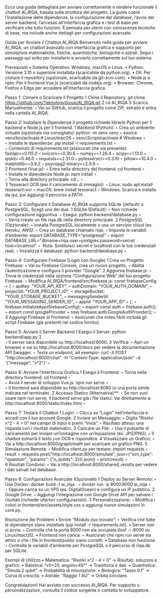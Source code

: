 Ecco una guida dettagliata per avviare correttamente e rendere funzionale il chatbot AI_RIQA, basata sulla struttura del progetto. La guida copre l’installazione delle dipendenze, la configurazione del database, l’avvio del server backend, l’accesso all’interfaccia grafica e i test di base per verificare che tutto funzioni. È pensata per utenti con conoscenze tecniche di base, ma include anche dettagli per configurazioni avanzate.

Guida per Avviare il Chatbot AI_RIQA
Benvenuto nella guida per avviare AI_RIQA, un chatbot avanzato con interfaccia grafica e supporto per simulazioni matematiche, fisiche, quantistiche, biologiche e astrali. Segui i passaggi qui sotto per installarlo e avviarlo correttamente sul tuo sistema.

Prerequisiti
	•	Sistema Operativo: Windows, macOS o Linux.
	•	Python: Versione 3.10 o superiore installata (scaricabile da python.org).
	•	Git: Per clonare il repository (opzionale, scaricabile da git-scm.com).
	•	Node.js e npm: Per il frontend Vue.js (scaricabili da nodejs.org).
	•	Browser: Chrome, Firefox o Edge per accedere all’interfaccia grafica.

Passo 1: Clonare o Scaricare il Progetto
	1	Clona il Repository: git clone https://github.com/TeknologyGroup/AI_RIQA.git
	2	cd AI_RIQA
	3   Scarica Manualmente:
	◦	Vai su GitHub, scarica il progetto come ZIP, estrailo e entra nella cartella AI_RIQA.

Passo 2: Installare le Dipendenze
Il progetto richiede librerie Python per il backend e Node.js per il frontend.
	1	Backend (Python):
	◦	Crea un ambiente virtuale (opzionale ma consigliato): python -m venv venv
	◦	source venv/bin/activate  # Linux/macOS
	◦	venv\Scripts\activate     # Windows
	◦	
	◦	Installa le dipendenze: pip install -r requirements.txt
	◦	
	◦	Contenuto di requirements.txt (assicurati che sia presente): fastapi==0.115.0
	◦	uvicorn==0.30.6
	◦	numpy==1.26.4
	◦	scipy==1.13.0
	◦	qiskit==0.46.0
	◦	requests==2.31.0
	◦	pytesseract==0.3.10
	◦	pillow==10.4.0
	◦	matplotlib==3.9.2
	◦	psycopg2-binary==2.9.9
	◦	
	2	Frontend (Vue.js):
	◦	Entra nella directory del frontend: cd frontend
	◦	
	◦	Installa le dipendenze Node.js: npm install
	◦	
	◦	Torna alla directory principale: cd ..
	◦	
	3	Tesseract OCR (per il caricamento di immagini):
	◦	Linux: sudo apt install tesseract-ocr
	◦	macOS: brew install tesseract
	◦	Windows: Scarica e installa da qui, poi aggiungi il percorso a PATH.

Passo 3: Configurare il Database
AI_RIQA supporta SQLite (default) o PostgreSQL. Scegli uno dei due.
	1	SQLite (Default):
	◦	Non richiede configurazione aggiuntiva.
	◦	Esegui: python backend/database.py
	◦	
	◦	Verrà creato un file riqa.db nella directory principale.
	2	PostgreSQL (Opzionale):
	◦	Installa PostgreSQL localmente o usa un servizio cloud (es. Heroku, AWS).
	◦	Crea un database chiamato riqa.
	◦	Imposta le variabili d’ambiente: export DATABASE_TYPE="postgresql"
	◦	export DATABASE_URL="dbname=riqa user=postgres password=secret host=localhost"
	◦	 Nota: Sostituisci secret e localhost con le tue credenziali reali.
	◦	Inizializza il database: python backend/database.py
	◦	

Passo 4: Configurare Firebase (Login con Google)
	1	Crea un Progetto Firebase:
	◦	Vai su Firebase Console, crea un nuovo progetto.
	◦	Abilita l’autenticazione e configura il provider “Google”.
	2	Aggiorna firebase.js:
	◦	Trova le credenziali nella sezione “Configurazione Web” del tuo progetto Firebase.
	◦	Modifica AI_RIQA/frontend/src/firebase.js: const firebaseConfig = {
	◦	  apiKey: "YOUR_API_KEY",
	◦	  authDomain: "YOUR_AUTH_DOMAIN",
	◦	  projectId: "YOUR_PROJECT_ID",
	◦	  storageBucket: "YOUR_STORAGE_BUCKET",
	◦	  messagingSenderId: "YOUR_MESSAGING_SENDER_ID",
	◦	  appId: "YOUR_APP_ID"
	◦	};
	◦	firebase.initializeApp(firebaseConfig);
	◦	export const auth = firebase.auth();
	◦	export const googleProvider = new firebase.auth.GoogleAuthProvider();
	◦	
	3	Aggiungi Firebase al Frontend:
	◦	Assicurati che index.html includa gli script Firebase (già presenti nel codice fornito).

Passo 5: Avviare il Server Backend
	1	Esegui il Server: python backend/app.py
	2	
	◦	Il server sarà disponibile su http://localhost:8000.
	3	Verifica:
	◦	Apri un browser e vai su http://localhost:8000/docs per vedere la documentazione API Swagger.
	◦	Testa un endpoint, ad esempio: curl -X POST "http://localhost:8000/chat" -H "Content-Type: application/json" -d '{"message": "x^2"}'
	◦	

Passo 6: Avviare l’Interfaccia Grafica
	1	Esegui il Frontend:
	◦	Torna nella directory frontend: cd frontend
	◦	
	◦	Avvia il server di sviluppo Vue.js: npm run serve
	◦	
	◦	Il frontend sarà disponibile su http://localhost:8080 (o una porta simile indicata nel terminale).
	2	Accesso Statico (Alternativa)**:
	◦	Se non vuoi usare npm run serve, il backend serve già i file statici. Vai direttamente a: http://localhost:8000/static/index.html
	◦	

Passo 7: Testare il Chatbot
	1	Login:
	◦	Clicca su “Login” nell’interfaccia e accedi con il tuo account Google.
	2	Inviare un Messaggio:
	◦	Digita “Risolvi x^2 - 4 = 0” nel campo di input e premi “Invia”.
	◦	Risultato atteso: una risposta con i risultati matematici.
	3	Caricare un File:
	◦	Usa il pulsante di caricamento per inviare un’immagine con un’equazione (es. JPG/PNG).
	◦	Il chatbot estrarrà il testo con OCR e risponderà.
	4	Visualizzare un Grafico:
	◦	Vai a http://localhost:8000/graph/math per scaricare un grafico PNG.
	5	Simulazione Remota:
	◦	Modifica client.py per testare: import requests
	◦	result = requests.post("http://localhost:8000/simulate", json={"sim_type": "quantum", "params": {"n_qubits": 2}}).json()
	◦	print(result)
	◦	
	6	Risultati Condivisi:
	◦	Vai a http://localhost:8000/shared_results per vedere i dati salvati nel database.

Passo 8: Configurazioni Avanzate (Opzionale)
	1	Deploy su Server Remoto:
	◦	Usa Docker: docker build -t ai_riqa .
	◦	docker run -p 8000:8000 ai_riqa
	◦	
	◦	Oppure carica su un VPS (es. DigitalOcean) e configura un IP pubblico.
	2	Google Drive:
	◦	Aggiungi l’integrazione con Google Drive API per salvare i risultati (richiede ulteriori configurazioni).
	3	Personalizzazione:
	◦	Modifica i colori in frontend/src/assets/style.css o aggiungi nuove simulazioni in core.py.

Risoluzione dei Problemi
	•	Errore “Modulo non trovato”:
	◦	Verifica che tutte le dipendenze siano installate (pip install -r requirements.txt).
	•	Server non si avvia:
	◦	Controlla che la porta 8000 non sia occupata (lsof -i :8000 su Linux/macOS).
	•	Frontend non carica:
	◦	Assicurati che npm run serve sia attivo o che i file in frontend/public siano corretti.
	•	Database non funziona:
	◦	Controlla le variabili d’ambiente per PostgreSQL o il percorso di riqa.db per SQLite.

Esempi di Utilizzo
	•	Matematica: “Risolvi x^2 - 4 = 0” → Risultati: soluzioni e grafico.
	•	Balistica: “v0=20, angolo=45°” → Traiettoria e dati.
	•	Quantistica: “Simula 2 qubit” → Probabilità di misurazione.
	•	Biologica: “Tasso 0.1” → Curva di crescita.
	•	Astrale: “Raggio 1 AU” → Orbita circolare.

Congratulazioni! Hai avviato con successo AI_RIQA. Per supporto o personalizzazioni, consulta il codice sorgente o contatta lo sviluppatore.

